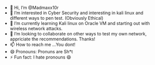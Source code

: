 - 👋 Hi, I’m @Madmaxx10r
- 👀 I’m interested in Cyber Security and interesting in kali linux and different ways to pen test. (Obviously Ethical)
- 🌱 I’m currently learning Kali linux on Oracle VM and starting out with wireless network attacks.
- 💞️ I’m looking to collaborate on other ways to test my own network, appriciate the recommendations. Thanks!
- 📫 How to reach me ...You dont!
- 😄 Pronouns: Pronuns are Sh*t
- ⚡ Fun fact: I hate pronouns 😄

<!---
Madmaxx10r/Madmaxx10r is a ✨ special ✨ repository because its `README.md` (this file) appears on your GitHub profile.
You can click the Preview link to take a look at your changes.
--->
